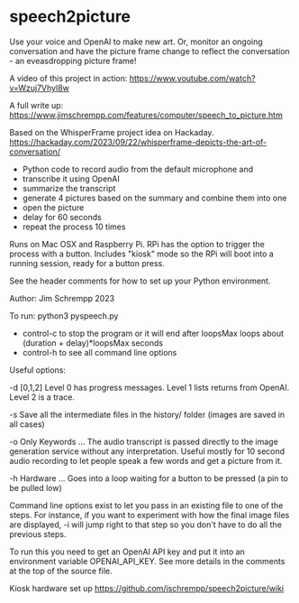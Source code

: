 # speech2picture
Use your voice and OpenAI to make new art. Or, monitor an ongoing conversation
and have the picture frame change to reflect the conversation - an
eveasdropping picture frame!

A video of this project in action: https://www.youtube.com/watch?v=Wzuj7Vhyl8w

A full write up: https://www.jimschrempp.com/features/computer/speech_to_picture.htm

Based on the WhisperFrame project idea on Hackaday.  
https://hackaday.com/2023/09/22/whisperframe-depicts-the-art-of-conversation/

- Python code to record audio from the default microphone and 
- transcribe it using OpenAI
- summarize the transcript 
- generate 4 pictures based on the summary and combine them into one
- open the picture
- delay for 60 seconds
- repeat the process 10 times

Runs on Mac OSX and Raspberry Pi. RPi has the option to trigger the process with a button. Includes
"kiosk" mode so the RPi will boot into a running session, ready for a button press.

See the header comments for how to set up your Python environment.

Author: Jim Schrempp 2023 

To run:  python3 pyspeech.py

- control-c to stop the program or it will end after loopsMax loops about (duration + delay)*loopsMax seconds
- control-h to see all command line options

Useful options:

-d [0,1,2] Level 0 has progress messages. Level 1 lists returns from OpenAI. Level 2 is a trace.

-s Save all the intermediate files in the history/ folder (images are saved in all cases)

-o Only Keywords ... The audio transcript is passed directly to the image generation service
   without any interpretation. Useful mostly for 10 second audio recording to let people speak
   a few words and get a picture from it. 

-h Hardware ... Goes into a loop waiting for a button to be pressed (a pin to be pulled low)

Command line options exist to let you pass in an existing file to one of the steps. For instance, if you want to experiment with how the final image files are displayed, -i <filename> will jump right to that step so you don't have to do all the previous steps.

To run this you need to get an OpenAI API key and put it into an environment variable OPENAI_API_KEY. See more
details in the comments at the top of the source file.

Kiosk hardware set up
https://github.com/jschrempp/speech2picture/wiki
